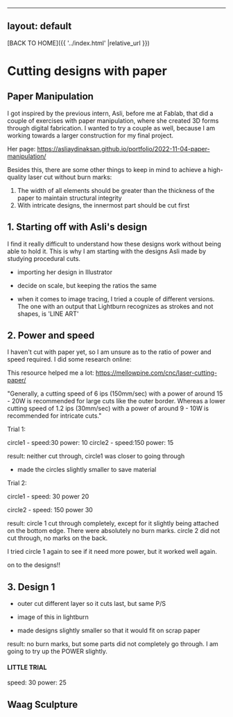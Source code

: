 
---
layout: default
---

[BACK TO HOME]({{ '../index.html' |relative_url }})


# Cutting designs with paper


## Paper Manipulation
I got inspired by the previous intern, Asli, before me at Fablab, that did a couple of exercises with paper manipulation, where she created 3D forms through digital fabrication. I wanted to try a couple as well, because I am working towards a larger construction for my final project.

Her page: https://asliaydinaksan.github.io/portfolio/2022-11-04-paper-manipulation/


Besides this, there are some other things to keep in mind to achieve a high-quality laser cut without burn marks:

1. The width of all elements should be greater than the thickness of the paper to maintain structural integrity
2. With intricate designs, the innermost part should be cut first

## 1. Starting off with Asli's design

I find it really difficult to understand how these designs work without being able to hold it. This is why I am starting with the designs Asli made by studying procedural cuts.

- importing her design in Illustrator

- decide on scale, but keeping the ratios the same

- when it comes to image tracing, I tried a couple of different versions. The one with an output that Lightburn recognizes as strokes and not shapes, is 'LINE ART'

## 2. Power and speed

I haven't cut with paper yet, so I am unsure as to the ratio of power and speed required. I did some research online:

This resource helped me a lot: https://mellowpine.com/cnc/laser-cutting-paper/

"Generally, a cutting speed of 6 ips (150mm/sec) with a power of around 15 - 20W is recommended for large cuts like the outer border. 
Whereas a lower cutting speed of 1.2 ips (30mm/sec) with a power of around 9 - 10W is recommended for intricate cuts."



Trial 1:

circle1 - speed:30  power: 10
circle2 - speed:150 power: 15

result: neither cut through, circle1 was closer to going through

- made the circles slightly smaller to save material

Trial 2:

circle1 - speed: 30 power 20

circle2 - speed: 150 power 30

result: circle 1 cut through completely, except for it slightly being attached on the bottom edge. There were absolutely no burn marks. circle 2 did not cut through, no marks on the back.

I tried circle 1 again to see if it need more power, but it worked well again.

on to the designs!!


## 3. Design 1

- outer cut different layer so it cuts last, but same P/S

- image of this in lightburn

- made designs slightly smaller so that it would fit on scrap paper

result: no burn marks, but some parts did not completely go through. I am going to try up the POWER slightly.

#### LITTLE TRIAL 

speed: 30 power: 25




## Waag Sculpture



